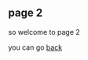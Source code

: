 ## page 2
so welcome to page 2 


























you can go [back](https://aidaner.github.io/aidan-site-random-idk/)
